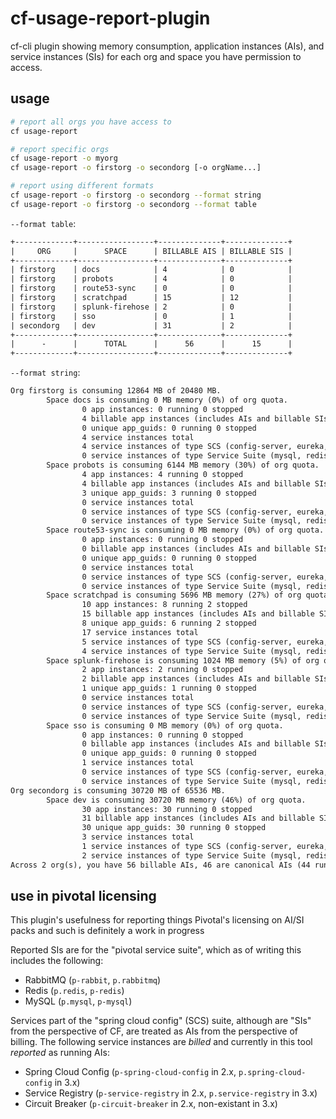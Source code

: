# cf-usage-report-plugin

cf-cli plugin showing memory consumption, application instances (AIs), and service instances (SIs) for each org and space you have permission to access.

## usage

```sh
# report all orgs you have access to
cf usage-report

# report specific orgs
cf usage-report -o myorg
cf usage-report -o firstorg -o secondorg [-o orgName...]

# report using different formats
cf usage-report -o firstorg -o secondorg --format string
cf usage-report -o firstorg -o secondorg --format table
```

`--format table`:

```txt
+-------------+-----------------+--------------+--------------+
|     ORG     |      SPACE      | BILLABLE AIS | BILLABLE SIS |
+-------------+-----------------+--------------+--------------+
| firstorg    | docs            | 4            | 0            |
| firstorg    | probots         | 4            | 0            |
| firstorg    | route53-sync    | 0            | 0            |
| firstorg    | scratchpad      | 15           | 12           |
| firstorg    | splunk-firehose | 2            | 0            |
| firstorg    | sso             | 0            | 1            |
| secondorg   | dev             | 31           | 2            |
+-------------+-----------------+--------------+--------------+
|      -      |      TOTAL      |      56      |      15      |
+-------------+-----------------+--------------+--------------+
```

`--format string`:

```txt
Org firstorg is consuming 12864 MB of 20480 MB.
        Space docs is consuming 0 MB memory (0%) of org quota.
                0 app instances: 0 running 0 stopped
                4 billable app instances (includes AIs and billable SIs, like SCS)
                0 unique app_guids: 0 running 0 stopped
                4 service instances total
                4 service instances of type SCS (config-server, eureka, etc.)
                0 service instances of type Service Suite (mysql, redis, rmq)
        Space probots is consuming 6144 MB memory (30%) of org quota.
                4 app instances: 4 running 0 stopped
                4 billable app instances (includes AIs and billable SIs, like SCS)
                3 unique app_guids: 3 running 0 stopped
                0 service instances total
                0 service instances of type SCS (config-server, eureka, etc.)
                0 service instances of type Service Suite (mysql, redis, rmq)
        Space route53-sync is consuming 0 MB memory (0%) of org quota.
                0 app instances: 0 running 0 stopped
                0 billable app instances (includes AIs and billable SIs, like SCS)
                0 unique app_guids: 0 running 0 stopped
                0 service instances total
                0 service instances of type SCS (config-server, eureka, etc.)
                0 service instances of type Service Suite (mysql, redis, rmq)
        Space scratchpad is consuming 5696 MB memory (27%) of org quota.
                10 app instances: 8 running 2 stopped
                15 billable app instances (includes AIs and billable SIs, like SCS)
                8 unique app_guids: 6 running 2 stopped
                17 service instances total
                5 service instances of type SCS (config-server, eureka, etc.)
                4 service instances of type Service Suite (mysql, redis, rmq)
        Space splunk-firehose is consuming 1024 MB memory (5%) of org quota.
                2 app instances: 2 running 0 stopped
                2 billable app instances (includes AIs and billable SIs, like SCS)
                1 unique app_guids: 1 running 0 stopped
                0 service instances total
                0 service instances of type SCS (config-server, eureka, etc.)
                0 service instances of type Service Suite (mysql, redis, rmq)
        Space sso is consuming 0 MB memory (0%) of org quota.
                0 app instances: 0 running 0 stopped
                0 billable app instances (includes AIs and billable SIs, like SCS)
                0 unique app_guids: 0 running 0 stopped
                1 service instances total
                0 service instances of type SCS (config-server, eureka, etc.)
                0 service instances of type Service Suite (mysql, redis, rmq)
Org secondorg is consuming 30720 MB of 65536 MB.
        Space dev is consuming 30720 MB memory (46%) of org quota.
                30 app instances: 30 running 0 stopped
                31 billable app instances (includes AIs and billable SIs, like SCS)
                30 unique app_guids: 30 running 0 stopped
                3 service instances total
                1 service instances of type SCS (config-server, eureka, etc.)
                2 service instances of type Service Suite (mysql, redis, rmq)
Across 2 org(s), you have 56 billable AIs, 46 are canonical AIs (44 running, 2 stopped), 10 are SCS instances
```

## use in pivotal licensing

This plugin's usefulness for reporting things Pivotal's licensing on AI/SI packs and such is definitely a work in progress

Reported SIs are for the "pivotal service suite", which as of writing this includes the following:

- RabbitMQ (`p-rabbit`, `p.rabbitmq`)
- Redis (`p.redis`, `p-redis`)
- MySQL (`p.mysql`, `p-mysql`)

Services part of the "spring cloud config" (SCS) suite, although are "SIs" from the perspective of CF, are treated as AIs from the perspective of billing. The following service instances are _billed_ and currently in this tool _reported_ as running AIs:

- Spring Cloud Config (`p-spring-cloud-config` in 2.x, `p.spring-cloud-config` in 3.x)
- Service Registry (`p-service-registry` in 2.x, `p.service-registry` in 3.x)
- Circuit Breaker (`p-circuit-breaker` in 2.x, non-existant in 3.x)
